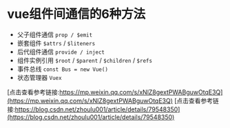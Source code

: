 # vue组件间通信的6种方法

- 父子组件通信 `prop / $emit`
- 嵌套组件 `$attrs` / `$liteners`
- 后代组件通信 `provide / inject`
- 组件实例引用 `$root` / `$parent` / `$children` / `$refs`
- 事件总线 `const Bus = new Vue()`
- 状态管理器 `Vuex`

[点击查看参考链接:https://mp.weixin.qq.com/s/xNlZ8gextPWABguwOtqE3Q](https://mp.weixin.qq.com/s/xNlZ8gextPWABguwOtqE3Q)
[点击查看参考链接:https://blog.csdn.net/zhoulu001/article/details/79548350](https://blog.csdn.net/zhoulu001/article/details/79548350)
